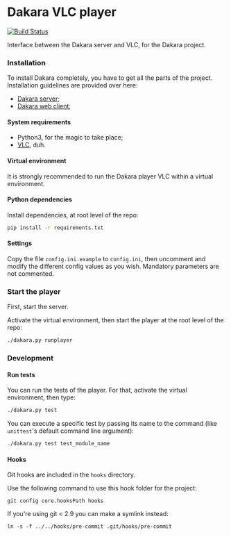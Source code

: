 # Dakara VLC player

[![Build Status](https://travis-ci.org/DakaraProject/dakara-player-vlc.svg?branch=develop)](https://travis-ci.org/DakaraProject/dakara-player-vlc)

Interface between the Dakara server and VLC, for the Dakara project.

### Installation

To install Dakara completely, you have to get all the parts of the project.
Installation guidelines are provided over here:

* [Dakara server](https://github.com/Nadeflore/dakara-server/);
* [Dakara web client](https://github.com/Nadeflore/dakara-client-web/);

#### System requirements

* Python3, for the magic to take place;
* [VLC](https://www.videolan.org/vlc/), duh.

#### Virtual environment

It is strongly recommended to run the Dakara player VLC within a virtual environment.

#### Python dependencies

Install dependencies, at root level of the repo:

```sh
pip install -r requirements.txt
```

#### Settings

Copy the file `config.ini.example` to `config.ini`, then uncomment and modify the different config values as you wish.
Mandatory parameters are not commented. 

### Start the player

First, start the server.

Activate the virtual environment, then start the player at the root level of the repo:

```sh
./dakara.py runplayer
```

### Development

#### Run tests

You can run the tests of the player. For that, activate the virtual environment, then type:

```sh
./dakara.py test
```

You can execute a specific test by passing its name to the command (like `unittest`'s default command line argument):

```sh
./dakara.py test test_module_name
```

#### Hooks

Git hooks are included in the `hooks` directory.

Use the following command to use this hook folder for the project:

```
git config core.hooksPath hooks
```

If you're using git < 2.9 you can make a symlink instead:

```
ln -s -f ../../hooks/pre-commit .git/hooks/pre-commit
```

